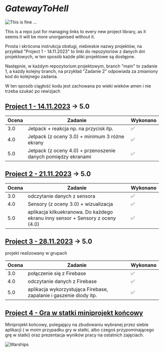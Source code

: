 # *GatewayToHell*

![This is fine ...](https://i.imgur.com/JTcz3EF.gif)

This is a repo just for managing links to every new project library, as it seems it will be more unorganised without it.

Prosta i skrócona instrukcja obsługi, niebieskie nazwy projektów, na przykład "Project 1 - 14.11.2023" to linki do repozytoriów z danych dni projektowych, w ten sposób każde pliki projektowe są dostępne.

Następnie, w każdym repozytorium projektowym, branch "main" to zadanie 1, a każdy kolejny branch, na przykład "Zadanie 2" odpowiada za zmianiony kod do kolejnego zadania.

W ten sposób ciągłość kodu jest zachowana po wieki wieków amen i nie trzeba szukać po rewizjach

## [Project 1 - 14.11.2023](https://github.com/Buczixo/Projekt1) -> 5.0
|Ocena|Zadanie|Wykonano|
|---|---|---|
|3.0|Jetpack + reakcja np. na przycisk itp.|✅|
|4.0|Jetpack (z oceny 3.0) + minimum 3 różne ekrany|✅|
|5.0|Jetpack (z oceny 4.0) + przenoszenie danych pomiędzy ekranami|✅|



## [Project 2 - 21.11.2023](https://github.com/Buczixo/Projekt2) -> 5.0
|Ocena|Zadanie|Wykonano|
|---|---|---|
|3.0|odczytanie danych z sensora|✅|
|4.0|Sensory (z oceny 3.0) + wizualizacja|✅|
|5.0|aplikacja kilkuekranowa. Do każdego ekranu inny sensor + Sensory z oceny (4.0)|✅|


## [Project 3 - 28.11.2023](https://github.com/Buczixo/Projekt4v2) -> 5.0
projekt realizowany w grupach

|Ocena|Zadanie|Wykonano|
|---|---|---|
|3.0|połączenie się z Firebase|✅|
|4.0|odczytanie danych z Firebase|✅|
|5.0|aplikacja wykorzystująca Firebase, zapalanie i gaszenie diody itp. |✅|

## [Project 4 - Gra w statki miniprojekt końcowy](https://github.com/Buczixo/ProjektWarships)

Miniprojekt końcowy, polegający na zbudowaniu wybranej przez siebie aplikacji ( w moim przypadku gry w statki, albo czegoś przypominającego grę w statki)
oraz prezentacja wyników pracy na ostatnich zajęciach.

![Warships](https://i.imgur.com/JTcz3EF.gif)
